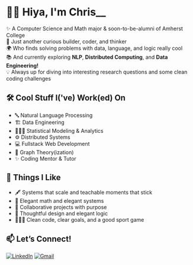 # 👋🏽 Hiya, I'm Chris__

✨ A Computer Science and Math major & soon-to-be-alumni of Amherst College  
🧠 Just another curious builder, coder, and thinker  
🌍 Who finds solving problems with data, language, and logic really cool  
📚 And currently exploring **NLP**, **Distributed Computing**, and **Data Engineering!**  
💡 Always up for diving into interesting research questions and some clean coding challenges  

## 🛠️ Cool Stuff I('ve) Work(ed) On
- 🔤 Natural Language Processing 
- 🏗️ Data Engineering 
- 🕵🏽‍♂️ Statistical Modeling & Analytics 
- ⚙️ Distributed Systems 
- 💻 Fullstack Web Development 
- 🧾 Graph Theory(ization)
- ✨ Coding Mentor & Tutor

## 🧩 Things I Like
- 🖋️ Systems that scale and teachable moments that stick  
- 🌳 Elegant math and elegant systems  
- 👯 Collaborative projects with purpose
- 🔭 Thoughtful design and elegant logic  
- 🧘🏽‍♂️ Clean code, clear goals, and a good sport game

## 📫 Let’s Connect!

[![LinkedIn](https://img.shields.io/badge/LinkedIn-%231877F2.svg?style=flat&logo=linkedin&logoColor=white)](https://www.linkedin.com/in/manzichristian/)  [![Gmail](https://img.shields.io/badge/Gmail-D14836?style=flat&logo=gmail&logoColor=white)](mailto:manzichristian07@gmail.com)



<!--
**MChristian00/MChristian00** is a ✨ _special_ ✨ repository because its `README.md` (this file) appears on your GitHub profile.

Here are some ideas to get you started:

- 🔭 I’m currently working on ...
- 🌱 I’m currently learning ...
- 👯 I’m looking to collaborate on ...
- 🤔 I’m looking for help with ...
- 💬 Ask me about ...
- 📫 How to reach me: ...
- 😄 Pronouns: ...
- ⚡ Fun fact: ...
-->
